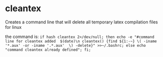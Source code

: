 # cleantex
Creates a command line that will delete all temporary latex compilation files for linux

the command is:
`
if hash cleantex 2>/dev/null; then echo -e "#command line for cleantex added  $(date)\n cleantex() {find ${1:-~} \( -iname '*.aux' -or -iname '.*.aux'  \) -delete}" >>~/.bashrc; else echo "command cleantex already defined"; fi;
`
